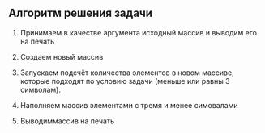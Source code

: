 ## Алгоритм решения задачи
1. Принимаем в качестве аргумента исходный массив и выводим его на печать

2. Создаем новый массив 

3. Запускаем подсчёт количества элементов в новом массиве, которые подходят по условию задачи (меньше или равны 3 символам).

4. Наполняем массив элементами с тремя и менее симовалами 

5. Выводиммассив на печать